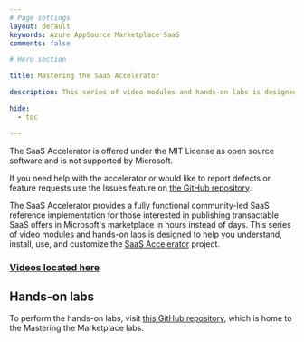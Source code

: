 ```yaml
---
# Page settings
layout: default
keywords: Azure AppSource Marketplace SaaS
comments: false

# Hero section

title: Mastering the SaaS Accelerator

description: This series of video modules and hands-on labs is designed to help you understand, install, use, and customize the SaaS Accelerator project. The SaaS Accelerator provides a fully functional community-led SaaS reference implementation for those interested in publishing transactable SaaS offers in Microsoft's marketplace in hours instead of days.

hide:
  - toc

---
```


The SaaS Accelerator is offered under the MIT License as open source software and is not supported by Microsoft. 

If you need help with the accelerator or would like to report defects or feature requests use the Issues feature on [the GitHub repository](https://aka.ms/SaaSAccelerator).

The SaaS Accelerator provides a fully functional community-led SaaS reference implementation for those interested in publishing transactable SaaS offers in Microsoft's marketplace in hours instead of days. This series of video modules and hands-on labs is designed to help you understand, install, use, and customize the [SaaS Accelerator](https://aka.ms/SaaSAccelerator) project.

### [Videos located here](https://aka.ms/MasteringTheMarketplace/sa)

## Hands-on labs

To perform the hands-on labs, visit [this GitHub repository](https://github.com/Azure/mtm-labs), which is home to the Mastering the Marketplace labs.
